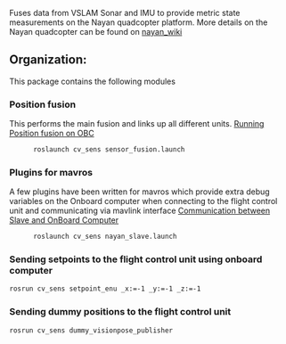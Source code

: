 
Fuses data from VSLAM Sonar and IMU to provide metric state measurements on the Nayan quadcopter platform. More details on the Nayan quadcopter can be found on [nayan_wiki](http://aus.co.in/wiki/Main_Page)
## Organization: 

This package contains the following modules 

### Position fusion
This performs the main fusion and links up all different units.
[Running Position fusion on OBC](http://aus.co.in/wiki/Sample_Code_2:_Flying_with_SVO%2BSONAR_using_Slave_Processor)
```bash
      roslaunch cv_sens sensor_fusion.launch
```

### Plugins for mavros
A few plugins have been written for mavros which provide extra debug variables on the Onboard computer when connecting to the flight control unit and communicating via mavlink interface
[Communication between Slave and OnBoard Computer](http://aus.co.in/wiki/Interfacing_between_OBC_and_Slave_Processor)
```bash
      roslaunch cv_sens nayan_slave.launch
```

### Sending setpoints to the flight control unit using onboard computer
```bash
rosrun cv_sens setpoint_enu _x:=-1 _y:=-1 _z:=-1
```

### Sending dummy positions to the flight control unit
```bash
rosrun cv_sens dummy_visionpose_publisher
```
